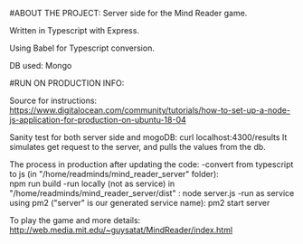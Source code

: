 #ABOUT THE PROJECT:
Server side for the Mind Reader game.

Written in Typescript with Express.

Using Babel for Typescript conversion.

DB used: Mongo

#RUN ON PRODUCTION INFO:

Source for instructions:
https://www.digitalocean.com/community/tutorials/how-to-set-up-a-node-js-application-for-production-on-ubuntu-18-04 

Sanity test for both server side and mogoDB:
curl localhost:4300/results
It simulates get request to the server, and pulls the values from the db.

The process in production after updating the code:
 -convert from typescript to js (in "/home/readminds/mind_reader_server" folder):  
    npm run build 
-run locally (not as service)  in "/home/readminds/mind_reader_server/dist"  :
    node server.js 
-run as service using pm2 ("server" is our generated service name):
    pm2 start server 
    
    
To play the game and more details:
http://web.media.mit.edu/~guysatat/MindReader/index.html    




